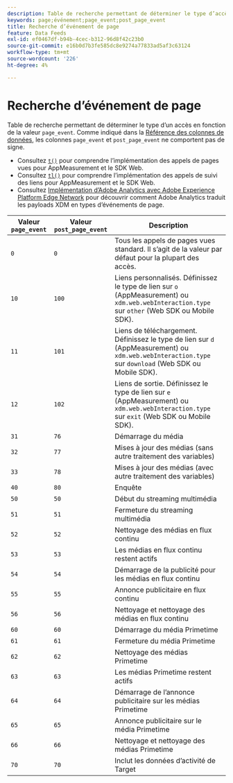 ```yaml
---
description: Table de recherche permettant de déterminer le type d’accès en fonction de l’événement de page.
keywords: page;événement;page_event;post_page_event
title: Recherche d’événement de page
feature: Data Feeds
exl-id: ef0467df-b94b-4cec-b312-96d8f42c23b0
source-git-commit: e16b0d7b3fe585dc8e9274a77833ad5af3c63124
workflow-type: tm+mt
source-wordcount: '226'
ht-degree: 4%

---
```


# Recherche d’événement de page

Table de recherche permettant de déterminer le type d’un accès en fonction de la valeur `page_event`. Comme indiqué dans la [Référence des colonnes de données](datafeeds-reference.md), les colonnes `page_event` et `post_page_event` ne comportent pas de signe.

* Consultez [`t()`](/help/implement/vars/functions/t-method.md) pour comprendre l’implémentation des appels de pages vues pour AppMeasurement et le SDK Web.
* Consultez [`tl()`](/help/implement/vars/functions/tl-method.md) pour comprendre l’implémentation des appels de suivi des liens pour AppMeasurement et le SDK Web.
* Consultez [Implémentation d’Adobe Analytics avec Adobe Experience Platform Edge Network](/help/implement/aep-edge/overview.md) pour découvrir comment Adobe Analytics traduit les payloads XDM en types d’événements de page.

| Valeur `page_event` | Valeur `post_page_event` | Description |
| --- | --- | --- |
| `0` | `0` | Tous les appels de pages vues standard. Il s’agit de la valeur par défaut pour la plupart des accès. |
| `10` | `100` | Liens personnalisés. Définissez le type de lien sur `o` (AppMeasurement) ou `xdm.web.webInteraction.type` sur `other` (Web SDK ou Mobile SDK). |
| `11` | `101` | Liens de téléchargement. Définissez le type de lien sur `d` (AppMeasurement) ou `xdm.web.webInteraction.type` sur `download` (Web SDK ou Mobile SDK). |
| `12` | `102` | Liens de sortie. Définissez le type de lien sur `e` (AppMeasurement) ou `xdm.web.webInteraction.type` sur `exit` (Web SDK ou Mobile SDK). |
| `31` | `76` | Démarrage du média |
| `32` | `77` | Mises à jour des médias (sans autre traitement des variables) |
| `33` | `78` | Mises à jour des médias (avec autre traitement des variables) |
| `40` | `80` | Enquête |
| `50` | `50` | Début du streaming multimédia |
| `51` | `51` | Fermeture du streaming multimédia |
| `52` | `52` | Nettoyage des médias en flux continu |
| `53` | `53` | Les médias en flux continu restent actifs |
| `54` | `54` | Démarrage de la publicité pour les médias en flux continu |
| `55` | `55` | Annonce publicitaire en flux continu |
| `56` | `56` | Nettoyage et nettoyage des médias en flux continu |
| `60` | `60` | Démarrage du média Primetime |
| `61` | `61` | Fermeture du média Primetime |
| `62` | `62` | Nettoyage des médias Primetime |
| `63` | `63` | Les médias Primetime restent actifs |
| `64` | `64` | Démarrage de l’annonce publicitaire sur les médias Primetime |
| `65` | `65` | Annonce publicitaire sur le média Primetime |
| `66` | `66` | Nettoyage et nettoyage des médias Primetime |
| `70` | `70` | Inclut les données d’activité de Target |
